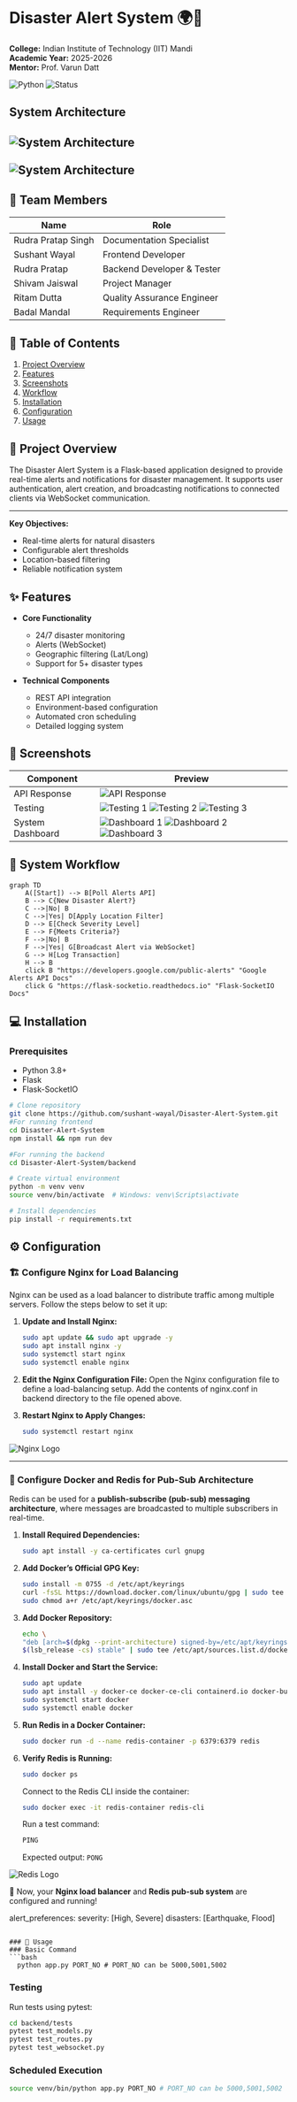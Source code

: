 # Disaster Alert System 🌍🚨  
**College:** Indian Institute of Technology (IIT) Mandi <br>
**Academic Year:** 2025-2026 <br>
**Mentor:** Prof. Varun Datt

![Python](https://img.shields.io/badge/Python-3.8%2B-blue)
![Status](https://img.shields.io/badge/Status-Completed-brightgreen)

## System Architecture
![System Architecture](public/architect-1.png)
<br><br>
![System Architecture](public/architect-2.png)
---

## 👥 Team Members
| Name                | Role                |
|---------------------|---------------------|
| Rudra Pratap Singh  | Documentation Specialist       |
| Sushant Wayal       | Frontend Developer  |
| Rudra Pratap        | Backend Developer & Tester   |
| Shivam Jaiswal      | Project Manager          |
| Ritam Dutta         | Quality Assurance Engineer   |
| Badal Mandal         | Requirements Engineer  |


## 📁 Table of Contents
1. [Project Overview](#project-overview)
2. [Features](#features)
3. [Screenshots](#screenshots)
4. [Workflow](#system-workflow)
5. [Installation](#installation)
6. [Configuration](#configuration)
7. [Usage](#usage)

## 📌 Project Overview
The Disaster Alert System is a Flask-based application designed to provide real-time alerts and notifications for disaster management. It supports user authentication, alert creation, and broadcasting notifications to connected clients via WebSocket communication.

---

**Key Objectives:**
- Real-time alerts for natural disasters
- Configurable alert thresholds
- Location-based filtering
- Reliable notification system

## ✨ Features
- **Core Functionality**
  - 24/7 disaster monitoring
  - Alerts (WebSocket)
  - Geographic filtering (Lat/Long)
  - Support for 5+ disaster types

- **Technical Components**
  - REST API integration
  - Environment-based configuration
  - Automated cron scheduling
  - Detailed logging system

## 📸 Screenshots
| Component          | Preview             |
|--------------------|---------------------|
| API Response       | ![API Response](public/api_response.png) |
| Testing            | ![Testing 1](public/test1.jpeg) ![Testing 2](public/test2.jpeg) ![Testing 3](public/test3.jpeg) |
| System Dashboard   | ![Dashboard 1](public/dashboard1.jpeg) ![Dashboard 2](public/dashboard2.jpeg) ![Dashboard 3](public/dashboard3.jpeg) |

## 🔄 System Workflow
```mermaid
graph TD
    A([Start]) --> B[Poll Alerts API]
    B --> C{New Disaster Alert?}
    C -->|No| B
    C -->|Yes| D[Apply Location Filter]
    D --> E[Check Severity Level]
    E --> F{Meets Criteria?}
    F -->|No| B
    F -->|Yes| G[Broadcast Alert via WebSocket]
    G --> H[Log Transaction]
    H --> B
    click B "https://developers.google.com/public-alerts" "Google Alerts API Docs"
    click G "https://flask-socketio.readthedocs.io" "Flask-SocketIO Docs"
```

## 💻 Installation
### Prerequisites
- Python 3.8+
- Flask
- Flask-SocketIO

```bash
# Clone repository
git clone https://github.com/sushant-wayal/Disaster-Alert-System.git
#For running frontend
cd Disaster-Alert-System
npm install && npm run dev

#For running the backend
cd Disaster-Alert-System/backend

# Create virtual environment
python -m venv venv
source venv/bin/activate  # Windows: venv\Scripts\activate

# Install dependencies
pip install -r requirements.txt
```

## ⚙️ Configuration

### 🏗️ Configure Nginx for Load Balancing

Nginx can be used as a load balancer to distribute traffic among multiple servers. Follow the steps below to set it up:

1. **Update and Install Nginx:**
   ```bash
   sudo apt update && sudo apt upgrade -y
   sudo apt install nginx -y
   sudo systemctl start nginx
   sudo systemctl enable nginx
   ```

2. **Edit the Nginx Configuration File:**
   Open the Nginx configuration file to define a load-balancing setup.
   Add the contents of nginx.conf in backend directory to the file opened above.

3. **Restart Nginx to Apply Changes:**
   ```bash
   sudo systemctl restart nginx
   ```

![Nginx Logo](https://upload.wikimedia.org/wikipedia/commons/c/c5/Nginx_logo.svg)

---

### 🐳 Configure Docker and Redis for Pub-Sub Architecture

Redis can be used for a **publish-subscribe (pub-sub) messaging architecture**, where messages are broadcasted to multiple subscribers in real-time.

1. **Install Required Dependencies:**
   ```bash
   sudo apt install -y ca-certificates curl gnupg
   ```

2. **Add Docker’s Official GPG Key:**
   ```bash
   sudo install -m 0755 -d /etc/apt/keyrings
   curl -fsSL https://download.docker.com/linux/ubuntu/gpg | sudo tee /etc/apt/keyrings/docker.asc > /dev/null
   sudo chmod a+r /etc/apt/keyrings/docker.asc
   ```

3. **Add Docker Repository:**
   ```bash
   echo \ 
   "deb [arch=$(dpkg --print-architecture) signed-by=/etc/apt/keyrings/docker.asc] https://download.docker.com/linux/ubuntu \ 
   $(lsb_release -cs) stable" | sudo tee /etc/apt/sources.list.d/docker.list > /dev/null
   ```

4. **Install Docker and Start the Service:**
   ```bash
   sudo apt update
   sudo apt install -y docker-ce docker-ce-cli containerd.io docker-buildx-plugin docker-compose-plugin
   sudo systemctl start docker
   sudo systemctl enable docker
   ```

5. **Run Redis in a Docker Container:**
   ```bash
   sudo docker run -d --name redis-container -p 6379:6379 redis
   ```

6. **Verify Redis is Running:**
   ```bash
   sudo docker ps
   ```

   Connect to the Redis CLI inside the container:
   ```bash
   sudo docker exec -it redis-container redis-cli
   ```
   Run a test command:
   ```bash
   PING
   ```
   Expected output: `PONG`

![Redis Logo](https://upload.wikimedia.org/wikipedia/en/6/6b/Redis_Logo.svg)

🚀 Now, your **Nginx load balancer** and **Redis pub-sub system** are configured and running!

alert_preferences:
  severity: [High, Severe]
  disasters: [Earthquake, Flood]
```

### 🚀 Usage
### Basic Command
```bash
  python app.py PORT_NO # PORT_NO can be 5000,5001,5002
```

### Testing
Run tests using pytest:
```bash
cd backend/tests
pytest test_models.py
pytest test_routes.py
pytest test_websocket.py
```

### Scheduled Execution
```bash
source venv/bin/python app.py PORT_NO # PORT_NO can be 5000,5001,5002
```
